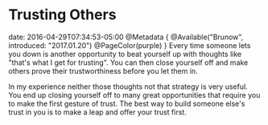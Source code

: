 # Trusting Others
date: 2016-04-29T07:34:53-05:00
@Metadata {
  @Available("Brunow", introduced: "2017.01.20")
  @PageColor(purple)
}
Every time someone lets you down is another opportunity to beat yourself up with thoughts like "that's what I get for trusting". You can then close yourself off and make others prove their trustworthiness before you let them in.

In my experience neither those thoughts not that strategy is very useful. You end up closing yourself off to many great opportunities that require you to make the first gesture of trust. The best way to build someone else's trust in you is to make a leap and offer your trust first.
